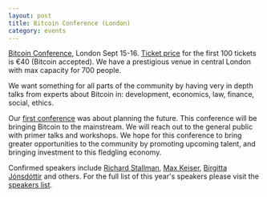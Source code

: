 ```yaml
---
layout: post
title: Bitcoin Conference (London)
category: events
---
```


[Bitcoin Conference](http://bitcoin2012.com/), London Sept 15-16. [Ticket price](https://sites.google.com/a/bitcoin2012.com/homepage/tickets) for the first 100 tickets is €40 (Bitcoin accepted). We have a prestigious venue in central London with max capacity for 700 people.

We want something for all parts of the community by having very in depth talks from experts about Bitcoin in: development, economics, law, finance, social, ethics.

Our [first conference](http://bitgroups.org/) was about planning the future. This conference will be bringing Bitcoin to the mainstream. We will reach out to the general public with primer talks and workshops. We hope for this conference to bring greater opportunities to the community by promoting upcoming talent, and bringing investment to this fledgling economy.

Confirmed speakers include [Richard Stallman](http://en.wikipedia.org/wiki/Richard_stallman), [Max Keiser](http://en.wikipedia.org/wiki/Max_keiser), [Birgitta Jónsdóttir](http://en.wikipedia.org/wiki/Birgitta_J%C3%B3nsd%C3%B3ttir) and others. For the full list of this year's speakers please visit the [speakers list](https://sites.google.com/a/bitcoin2012.com/homepage/speakers).

